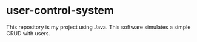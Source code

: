 # user-control-system
This repository is my project using Java. This software simulates a simple CRUD with users.
